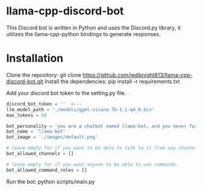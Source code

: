 # llama-cpp-discord-bot

This Discord bot is written in Python and uses the Discord.py library, it utilizes the llama-cpp-python bindings to generate responses.

# Installation

Clone the repository: git clone https://github.com/jediknight813/llama-cpp-discord-bot.git
Install the dependencies: pip install -r requirements.txt

Add your discord bot token to the setting.py file.
```python
discord_bot_token = ''  <---
llm_model_path = './models/ggml-vicuna-7b-1.1-q4_0.bin'
max_tokens = 50

bot_personality = 'you are a chatbot named llama-bot, and you never fail to answer the users questions with experience and precision.'
bot_name = 'llama-bot'
bot_image = './images/default.png'

# leave empty for if you want to be able to talk to it from any channel.
bot_allowed_channels = []

# leave empty for if you want anyone to be able to use commands.
bot_allowed_command_roles = []
```

Run the bot: python scripts/main.py
